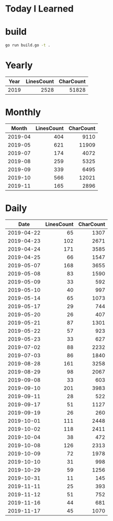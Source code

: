 # Today I Learned

# build

```bash
go run build.go -t .
```

# Yearly
|Year|LinesCount|CharCount|
|:---:|---:|---:|
|2019|2528|51828|


# Monthly
|Month|LinesCount|CharCount|
|:---:|---:|---:|
|2019-04|404|9110|
|2019-05|621|11909|
|2019-07|174|4072|
|2019-08|259|5325|
|2019-09|339|6495|
|2019-10|566|12021|
|2019-11|165|2896|


# Daily

|Date|LinesCount|CharCount|
|:---:|---:|---:|
|2019-04-22|65|1307|
|2019-04-23|102|2671|
|2019-04-24|171|3585|
|2019-04-25|66|1547|
|2019-05-07|168|3655|
|2019-05-08|83|1590|
|2019-05-09|33|592|
|2019-05-10|40|997|
|2019-05-14|65|1073|
|2019-05-17|29|744|
|2019-05-20|26|407|
|2019-05-21|87|1301|
|2019-05-22|57|923|
|2019-05-23|33|627|
|2019-07-02|88|2232|
|2019-07-03|86|1840|
|2019-08-28|161|3258|
|2019-08-29|98|2067|
|2019-09-08|33|603|
|2019-09-10|201|3983|
|2019-09-11|28|522|
|2019-09-17|51|1127|
|2019-09-19|26|260|
|2019-10-01|111|2448|
|2019-10-02|118|2411|
|2019-10-04|38|472|
|2019-10-08|126|2313|
|2019-10-09|72|1978|
|2019-10-10|31|998|
|2019-10-29|59|1256|
|2019-10-31|11|145|
|2019-11-11|25|393|
|2019-11-12|51|752|
|2019-11-16|44|681|
|2019-11-17|45|1070|

